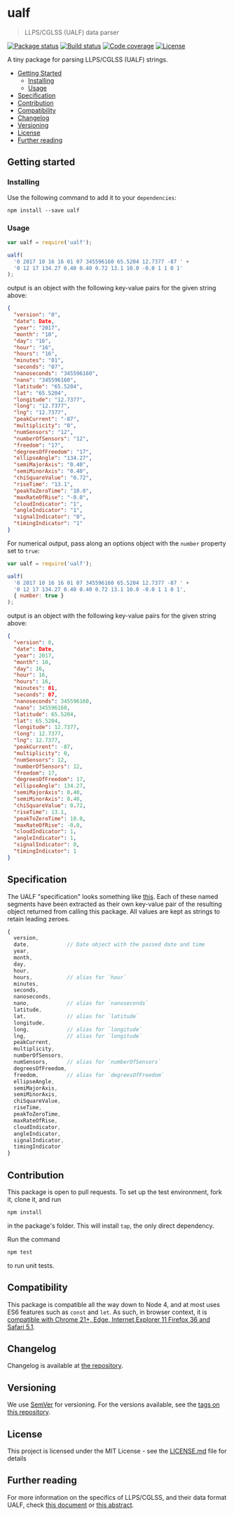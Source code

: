 # ualf

> LLPS/CGLSS (UALF) data parser

[![Package status](https://img.shields.io/npm/v/ualf.svg?style=flat-square)](https://www.npmjs.com/package/ualf)
[![Build status](https://img.shields.io/circleci/project/github/Gipphe/ualf.svg?style=flat-square)](https://circleci.com/gh/Gipphe/ualf)
[![Code coverage](https://img.shields.io/coveralls/Gipphe/ualf.svg?style=flat-square)](https://coveralls.io/github/Gipphe/ualf)
[![License](https://img.shields.io/github/license/Gipphe/ualf.svg?style=flat-square)](https://opensource.org/licenses/MIT)

A tiny package for parsing LLPS/CGLSS (UALF) strings.

* [Getting Started](#getting-started)
  * [Installing](#installing)
  * [Usage](#usage)
* [Specification](#specification)
* [Contribution](#contribution)
* [Compatibility](#compatibility)
* [Changelog](#changelog)
* [Versioning](#versioning)
* [License](#license)
* [Further reading](#further-reading)

## Getting started

### Installing

Use the following command to add it to your `dependencies`:

```shell
npm install --save ualf
```

### Usage

```javascript
var ualf = require('ualf');

ualf(
  '0 2017 10 16 16 01 07 345596160 65.5204 12.7377 -87 ' +
  '0 12 17 134.27 0.40 0.40 0.72 13.1 10.0 -0.0 1 1 0 1'
);
```

output is an object with the following key-value pairs for the given string above:

```json
{
  "version": "0",
  "date": Date,
  "year": "2017",
  "month": "10",
  "day": "16",
  "hour": "16",
  "hours": "16",
  "minutes": "01",
  "seconds": "07",
  "nanoseconds": "345596160",
  "nano": "345596160",
  "latitude": "65.5204",
  "lat": "65.5204",
  "longitude": "12.7377",
  "long": "12.7377",
  "lng": "12.7377",
  "peakCurrent": "-87",
  "multiplicity": "0",
  "numSensors": "12",
  "numberOfSensors": "12",
  "freedom": "17",
  "degreesOfFreedom": "17",
  "ellipseAngle": "134.27",
  "semiMajorAxis": "0.40",
  "semiMinorAxis": "0.40",
  "chiSquareValue": "0.72",
  "riseTime": "13.1",
  "peakToZeroTime": "10.0",
  "maxRateOfRise": "-0.0",
  "cloudIndicator": "1",
  "angleIndicator": "1",
  "signalIndicator": "0",
  "timingIndicator": "1"
}
```

For numerical output, pass along an options object with the `number` property set to `true`:

```javascript
var ualf = require('ualf');

ualf(
  '0 2017 10 16 16 01 07 345596160 65.5204 12.7377 -87 ' +
  '0 12 17 134.27 0.40 0.40 0.72 13.1 10.0 -0.0 1 1 0 1',
  { number: true }
);
```

output is an object with the following key-value pairs for the given string above:

```json
{
  "version": 0,
  "date": Date,
  "year": 2017,
  "month": 10,
  "day": 16,
  "hour": 16,
  "hours": 16,
  "minutes": 01,
  "seconds": 07,
  "nanoseconds": 345596160,
  "nano": 345596160,
  "latitude": 65.5204,
  "lat": 65.5204,
  "longitude": 12.7377,
  "long": 12.7377,
  "lng": 12.7377,
  "peakCurrent": -87,
  "multiplicity": 0,
  "numSensors": 12,
  "numberOfSensors": 12,
  "freedom": 17,
  "degreesOfFreedom": 17,
  "ellipseAngle": 134.27,
  "semiMajorAxis": 0.40,
  "semiMinorAxis": 0.40,
  "chiSquareValue": 0.72,
  "riseTime": 13.1,
  "peakToZeroTime": 10.0,
  "maxRateOfRise": -0.0,
  "cloudIndicator": 1,
  "angleIndicator": 1,
  "signalIndicator": 0,
  "timingIndicator": 1
}
```

## Specification

The UALF "specification" looks something like
[this](https://beta.api.met.no/images/UALF_format.png). Each of these named segments have been
extracted as their own key-value pair of the resulting object returned from calling this package.
All values are kept as strings to retain leading zeroes.

```javascript
{
  version,
  date,            // Date object with the passed date and time
  year,
  month,
  day,
  hour,
  hours,           // alias for `hour`
  minutes,
  seconds,
  nanoseconds,
  nano,            // alias for `nanoseconds`
  latitude,
  lat,             // alias for `latitude`
  longitude,
  long,            // alias for `longitude`
  lng,             // alias for `longitude`
  peakCurrent,
  multiplicity,
  numberOfSensors,
  numSensors,      // alias for `numberOfSensors`
  degreesOfFreedom,
  freedom,         // alias for `degreesOfFreedom`
  ellipseAngle,
  semiMajorAxis,
  semiMinorAxis,
  chiSquareValue,
  riseTime,
  peakToZeroTime,
  maxRateOfRise,
  cloudIndicator,
  angleIndicator,
  signalIndicator,
  timingIndicator
}
```

## Contribution

This package is open to pull requests. To set up the test environment, fork it, clone it, and run

```javascript
npm install
```

in the package's folder. This will install `tap`, the only direct dependency.

Run the command

```javascript
npm test
```

to run unit tests.

## Compatibility

This package is compatible all the way down to Node 4, and at most uses ES6 features such as `const`
and `let`. As such, in browser context, it is
[compatible with Chrome 21+, Edge, Internet Explorer 11 Firefox 36 and Safari 5.1](https://developer.mozilla.org/en-US/docs/Web/JavaScript/Reference/Statements/const#Browser_compatibility).

## Changelog

Changelog is available at [the repository](http://github.com/Gipphe/ualf/blob/master/CHANGELOG.md).

## Versioning

We use [SemVer](http://semver.org/) for versioning. For the versions available, see the
[tags on this repository](https://github.com/Gipphe/ualf/tags).

## License

This project is licensed under the MIT License - see the [LICENSE.md](LICENSE.md) file for details

## Further reading

For more information on the specifics of LLPS/CGLSS, and their data format UALF, check
[this document](http://www.gentoogeek.org/files/lightning_MARSS_poster.pdf)
or
[this abstract](https://ams.confex.com/ams/Annual2005/webprogram/Paper85823.html).
